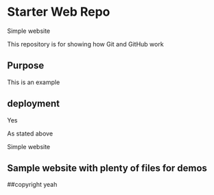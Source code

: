 # Starter Web Repo

Simple website

This repository is for showing how Git and GitHub work

## Purpose

This is an example

## deployment

Yes

As stated above 

Simple website
## Sample website with plenty of files for demos

##copyright
yeah